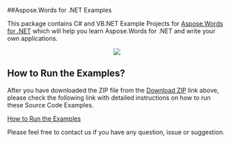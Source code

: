 ##Aspose.Words for .NET Examples

This package contains C# and VB.NET Example Projects for [Aspose.Words for .NET](http://www.aspose.com/categories/.net-components/aspose.words-for-.net/default.aspx) which will help you learn Aspose.Words for .NET and write your own applications.


<p align="center">
  <a title="Download Examples ZIP" href="https://github.com/asposewords/Aspose_Words_NET/archive/master.zip">
	<img src="https://raw.github.com/AsposeExamples/java-examples-dashboard/master/images/downloadZip-Button-Large.png" />
  </a>
</p>

## How to Run the Examples?

After you have downloaded the ZIP file from the [Download ZIP](https://github.com/asposewords/Aspose_Words_NET/archive/master.zip) link above, please check the following link with detailed instructions on how to run these Source Code Examples.

[How to Run the Examples](http://www.aspose.com/docs/display/wordsnet/How+to+Run+the+Examples)

Please feel free to contact us if you have any question, issue or suggestion.



